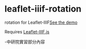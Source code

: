 # leaflet-iiif-rotation

rotation for Leaflet-IIIF[See the demo](https://eustacecheng.github.io/leaflet/iiif-rotation/viewer/test.html)

Requires [Leaflet-IIIF.js](https://github.com/mejackreed/Leaflet-IIIF)

-中研院實習部分內容
